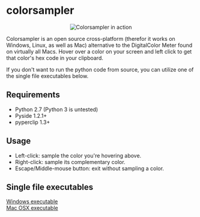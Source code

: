 colorsampler
===============
<p align="center">
<img src="http://i.imgur.com/YPh4ovb.png" title="Colorsampler in action" />
</p>
Colorsampler is an open source cross-platform (therefor it works on Windows, Linux, as well as Mac) alternative to the DigitalColor Meter found on virtually all Macs.
Hover over a color on your screen and left click to get that color's hex code in your clipboard.

If you don't want to run the python code from source, you can utilize one of the single file executables below.


Requirements
------------
* Python 2.7 (Python 3 is untested)
* Pyside 1.2.1+
* pyperclip 1.3+


Usage
-----
* Left-click: sample the color you're hovering above.  
* Right-click: sample its complementary color.  
* Escape/Middle-mouse button: exit without sampling a color.  

Single file executables
------
<a href="http://cblgh.org/colorsampler.exe">Windows executable</a>  
<a href="http://cblgh.org/colorsampler.app.zip">Mac OSX executable</a>


